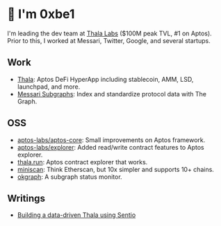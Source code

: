 # 👋 I'm 0xbe1

I'm leading the dev team at [Thala Labs](https://twitter.com/ThalaLabs) ($100M peak TVL, #1 on Aptos). Prior to this, I worked at Messari, Twitter, Google, and several startups.

## Work

- [Thala](https://app.thala.fi): Aptos DeFi HyperApp including stablecoin, AMM, LSD, launchpad, and more.
- [Messari Subgraphs](https://github.com/messari/subgraphs/commits?author=0xbe1): Index and standardize protocol data with The Graph.

## OSS

- [aptos-labs/aptos-core](https://github.com/aptos-labs/aptos-core/commits?author=0xbe1): Small improvements on Aptos framework.
- [aptos-labs/explorer](https://github.com/aptos-labs/explorer/commits?author=0xbe1): Added read/write contract features to Aptos explorer.
- [thala.run](https://run.thala.dev/): Aptos contract explorer that works.
- [miniscan](https://miniscan.xyz/): Think Etherscan, but 10x simpler and supports 10+ chains.
- [okgraph](https://okgraph.xyz/): A subgraph status monitor.

## Writings

- [Building a data-driven Thala using Sentio](https://thalalabs.medium.com/building-a-data-driven-thala-using-sentio-ddc850276af)
